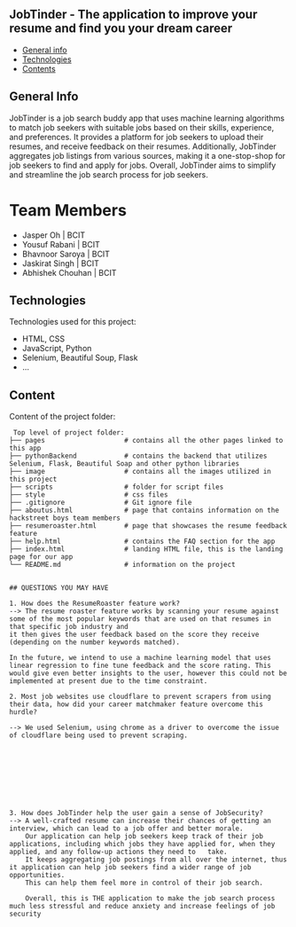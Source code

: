 ## JobTinder - The application to improve your resume and find you your dream career

* [General info](#general-info)
* [Technologies](#technologies)
* [Contents](#content)

## General Info
JobTinder is a job search buddy app that uses machine learning algorithms to match job seekers with suitable jobs based on their skills, experience, and preferences. It provides a platform for job seekers to upload their resumes, and receive feedback on their resumes. Additionally, JobTinder aggregates job listings from various sources, making it a one-stop-shop for job seekers to find and apply for jobs. Overall, JobTinder aims to simplify and streamline the job search process for job seekers.
	
# Team Members    
* Jasper Oh        | BCIT
* Yousuf Rabani    | BCIT
* Bhavnoor Saroya  | BCIT
* Jaskirat Singh   | BCIT
* Abhishek Chouhan | BCIT
## Technologies
Technologies used for this project:
* HTML, CSS
* JavaScript, Python
* Selenium, Beautiful Soup, Flask 
* ...
	
## Content
Content of the project folder:

```
 Top level of project folder: 
├── pages                    # contains all the other pages linked to this app
├── pythonBackend            # contains the backend that utilizes Selenium, Flask, Beautiful Soap and other python libraries
├── image                    # contains all the images utilized in this project
├── scripts                  # folder for script files
├── style                    # css files
├── .gitignore               # Git ignore file
├── aboutus.html             # page that contains information on the hackstreet boys team members
├── resumeroaster.html       # page that showcases the resume feedback feature
├── help.html                # contains the FAQ section for the app
├── index.html               # landing HTML file, this is the landing page for our app
└── README.md                # information on the project


## QUESTIONS YOU MAY HAVE

1. How does the ResumeRoaster feature work?
--> The resume roaster feature works by scanning your resume against some of the most popular keywords that are used on that resumes in that specific job industry and 
it then gives the user feedback based on the score they receive (depending on the number keywords matched). 

In the future, we intend to use a machine learning model that uses linear regression to fine tune feedback and the score rating. This would give even better insights to the user, however this could not be implemented at present due to the time constraint.

2. Most job websites use cloudflare to prevent scrapers from using their data, how did your career matchmaker feature overcome this hurdle?

--> We used Selenium, using chrome as a driver to overcome the issue of cloudflare being used to prevent scraping. 









3. How does JobTinder help the user gain a sense of JobSecurity?
--> A well-crafted resume can increase their chances of getting an interview, which can lead to a job offer and better morale.
    Our application can help job seekers keep track of their job applications, including which jobs they have applied for, when they applied, and any follow-up actions they need to   take. 
    It keeps aggregating job postings from all over the internet, thus it application can help job seekers find a wider range of job opportunities.
    This can help them feel more in control of their job search.

    Overall, this is THE application to make the job search process much less stressful and reduce anxiety and increase feelings of job security 
```
